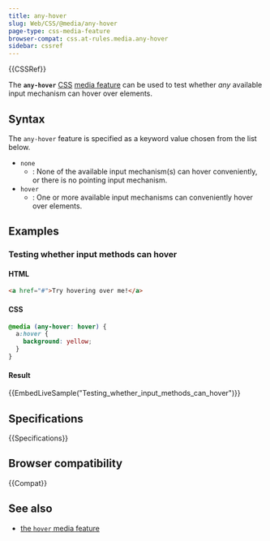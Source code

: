 ```yaml
---
title: any-hover
slug: Web/CSS/@media/any-hover
page-type: css-media-feature
browser-compat: css.at-rules.media.any-hover
sidebar: cssref
---
```


{{CSSRef}}

The **`any-hover`** [CSS](/en-US/docs/Web/CSS) [media feature](/en-US/docs/Web/CSS/@media#media_features) can be used to test whether _any_ available input mechanism can hover over elements.

## Syntax

The `any-hover` feature is specified as a keyword value chosen from the list below.

- `none`
  - : None of the available input mechanism(s) can hover conveniently, or there is no pointing input mechanism.
- `hover`
  - : One or more available input mechanisms can conveniently hover over elements.

## Examples

### Testing whether input methods can hover

#### HTML

```html
<a href="#">Try hovering over me!</a>
```

#### CSS

```css
@media (any-hover: hover) {
  a:hover {
    background: yellow;
  }
}
```

#### Result

{{EmbedLiveSample("Testing_whether_input_methods_can_hover")}}

## Specifications

{{Specifications}}

## Browser compatibility

{{Compat}}

## See also

- [the `hover` media feature](/en-US/docs/Web/CSS/@media/hover)
